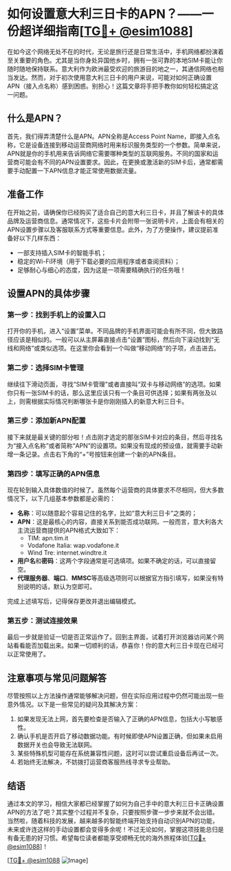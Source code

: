 # 如何设置意大利三日卡的APN？——一份超详细指南[[TG💪+ @esim1088](https://t.me/s/esim1088)]

在如今这个网络无处不在的时代，无论是旅行还是日常生活中，手机网络都扮演着至关重要的角色。尤其是当你身处异国他乡时，拥有一张可靠的本地SIM卡能让你随时随地保持联系。意大利作为欧洲最受欢迎的旅游目的地之一，其通信网络也相当发达。然而，对于初次使用意大利三日卡的用户来说，可能对如何正确设置APN（接入点名称）感到困惑。别担心！这篇文章将手把手教你如何轻松搞定这一问题。

## 什么是APN？

首先，我们得弄清楚什么是APN。APN全称是Access Point Name，即接入点名称，它是设备连接到移动运营商网络时用来标识服务类型的一个参数。简单来说，APN就是你的手机用来告诉网络它需要哪种类型的互联网服务。不同的国家和运营商可能会有不同的APN设置要求。因此，在更换或激活新的SIM卡后，通常都需要手动配置一下APN信息才能正常使用数据流量。

## 准备工作

在开始之前，请确保你已经购买了适合自己的意大利三日卡，并且了解该卡的具体品牌及运营商信息。通常情况下，这些卡片会附带一张说明卡片，上面会有相关的APN设置步骤以及客服联系方式等重要信息。此外，为了方便操作，建议提前准备好以下几样东西：

- 一部支持插入SIM卡的智能手机；
- 稳定的Wi-Fi环境（用于下载必要的应用程序或者查阅资料）；
- 足够耐心与细心的态度，因为这是一项需要精确执行的任务哦！

## 设置APN的具体步骤

### 第一步：找到手机上的设置入口

打开你的手机，进入“设置”菜单。不同品牌的手机界面可能会有所不同，但大致路径应该是相似的。一般可以从主屏幕直接点击“设置”图标，然后向下滚动找到“无线和网络”或类似选项。在这里你会看到一个叫做“移动网络”的子项，点击进去。

### 第二步：选择SIM卡管理

继续往下滑动页面，寻找“SIM卡管理”或者直接叫“双卡与移动网络”的选项。如果你只有一张SIM卡的话，那么这里应该只有一个条目可供选择；如果有两张及以上，则需根据实际情况判断哪张卡是你刚刚插入的新意大利三日卡。

### 第三步：添加新APN配置

接下来就是最关键的部分啦！点击刚才选定的那张SIM卡对应的条目，然后寻找名为“接入点名称”或者简称“APN”的设置项。如果没有现成的预设值，就需要手动新增一条记录。点击右下角的“+”号按钮来创建一个新的APN条目。

### 第四步：填写正确的APN信息

现在轮到输入具体数值的时候了。虽然每个运营商的具体要求不尽相同，但大多数情况下，以下几组基本参数都是必需的：

- **名称**：可以随意起个容易记住的名字，比如“意大利三日卡”之类的；
- **APN**：这是最核心的内容，直接关系到能否成功联网。一般而言，意大利各大主流运营商提供的APN格式大致如下：
  - TIM: apn.tim.it
  - Vodafone Italia: wap.vodafone.it
  - Wind Tre: internet.windtre.it
- **用户名**和**密码**：这两个字段通常是可选填项。如果不确定的话，可以直接留空。
- **代理服务器**、**端口**、**MMSC**等高级选项则可以根据官方指引填写，如果没有特别说明的话，默认为空即可。

完成上述填写后，记得保存更改并退出编辑模式。

### 第五步：测试连接效果

最后一步就是验证一切是否正常运作了。回到主界面，试着打开浏览器访问某个网站看看能否加载出来。如果一切顺利的话，恭喜你！你的意大利三日卡现在已经可以正常使用了。

## 注意事项与常见问题解答

尽管按照以上方法操作通常能够解决问题，但在实际应用过程中仍然可能出现一些意外情况。以下是一些常见的疑问及其解决方案：

1. 如果发现无法上网，首先要检查是否输入了正确的APN信息，包括大小写敏感性。
2. 确认手机是否开启了移动数据功能。有时候即使APN设置正确，但如果未启用数据开关也会导致无法联网。
3. 某些特殊机型可能存在系统兼容性问题，这时可以尝试重启设备后再试一次。
4. 若始终无法解决，不妨拨打运营商客服热线寻求专业帮助。

## 结语

通过本文的学习，相信大家都已经掌握了如何为自己手中的意大利三日卡正确设置APN的方法了吧？其实整个过程并不复杂，只要按照步骤一步步来就不会出错。当然啦，随着科技的发展，越来越多的智能终端开始支持自动识别APN的功能，未来或许连这样的手动设置都会变得多余呢！不过无论如何，掌握这项技能总归是有备无患的好习惯。希望每位读者都能享受顺畅无忧的海外旅程体验[[TG💪+ @esim1088](https://t.me/s/esim1088)]！

[[TG💪+ @esim1088](https://t.me/s/esim1088) ![Image](https://i.postimg.cc/4NQfJmqS/Snipaste-2025-05-13-00-14-12.png)]